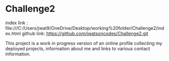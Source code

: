 # Challenge2
index link : file:///C:/Users/jwat9/OneDrive/Desktop/working%20folder/Challenge2/index.html
github link: https://github.com/jwatsoncodes/Challenge2.git

This project is a work in progress version of an online profile collecting my deployed projects, information about me and links to various contact information.
